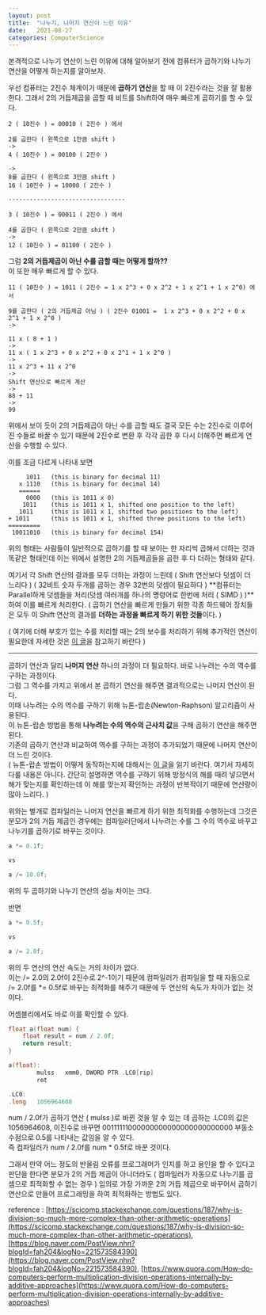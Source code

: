 ```yaml
---
layout: post
title:  "나누기, 나머지 연산이 느린 이유"
date:   2021-08-27
categories: ComputerScience
---
```


본격적으로 나누기 연산이 느린 이유에 대해 알아보기 전에 컴퓨터가 곱하기와 나누기 연산을 어떻게 하는지를 알아보자.       


우선 컴퓨터는 2진수 체계이기 때문에 **곱하기 연산**을 할 때 이 2진수라는 것을 잘 활용한다. 그래서 2의 거듭제곱을 곱할 때 비트를 Shift하여 매우 빠르게 곱하기를 할 수 있다.

```
2 ( 10진수 ) = 00010 ( 2진수 ) 에서

2를 곱한다 ( 왼쪽으로 1만큼 shift )
->
4 ( 10진수 ) = 00100 ( 2진수 )

->
8를 곱한다 ( 왼쪽으로 3만큼 shift )
16 ( 10진수 ) = 10000 ( 2진수 )

---------------------------------

3 ( 10진수 ) = 00011 ( 2진수 ) 에서

4를 곱한다 ( 왼쪽으로 2만큼 shift )
->
12 ( 10진수 ) = 01100 ( 2진수 )
```

그럼 **2의 거듭제곱이 아닌 수를 곱할 때는 어떻게 할까??**               
이 또한 매우 빠르게 할 수 있다.      

```
11 ( 10진수 ) = 1011 ( 2진수 = 1 x 2^3 + 0 x 2^2 + 1 x 2^1 + 1 x 2^0) 에서

9를 곱한다 ( 2의 거듭제곱 아님 ) ( 2진수 01001 =  1 x 2^3 + 0 x 2^2 + 0 x 2^1 + 1 x 2^0 )
->

11 x ( 8 + 1 )
->
11 x ( 1 x 2^3 + 0 x 2^2 + 0 x 2^1 + 1 x 2^0 )
->
11 x 2^3 + 11 x 2^0
->
Shift 연산으로 빠르게 계산
->
88 + 11
->
99
```

위에서 보이 듯이 2의 거듭제곱이 아닌 수를 곱할 때도 결국 모든 수는 2진수로 이루어진 수들로 바꿀 수 있기 때문에 2진수로 변환 후 각각 곱한 후 다시 더해주면 빠르게 연산을 수행할 수 있다.          

이를 조금 다르게 나타내 보면
```
     1011   (this is binary for decimal 11)
   x 1110   (this is binary for decimal 14)
   ======
     0000   (this is 1011 x 0)
    1011    (this is 1011 x 1, shifted one position to the left)
   1011     (this is 1011 x 1, shifted two positions to the left)
+ 1011      (this is 1011 x 1, shifted three positions to the left)
=========
 10011010   (this is binary for decimal 154)
```

위의 형태는 사람들이 일반적으로 곱하기를 할 때 보이는 한 자리씩 곱해서 더하는 것과 똑같은 형태인데 이는 위에서 설명한 2의 거듭제곱들을 곱한 후 다 더하는 형태와 같다.          

여기서 각 Shift 연산의 결과를 모두 더하는 과정이 느린데 ( Shift 연산보다 덧셈이 더 느리다 ) ( 32비트 숫자 두개를 곱하는 경우 32번의 덧셈이 필요하다 ) **컴퓨터는 Parallel하게 덧셈들을 처리(덧셈 여러개를 하나의 명령어로 한번에 처리 ( SIMD ) )**하여 이를 빠르게 처리한다. ( 곱하기 연산을 빠르게 만들기 위한 각종 하드웨어 장치들은 모두 이 Shift 연산의 결과를 **더하는 과정을 빠르게 하기 위한 것들**이다. )      

( 여기에 더해 부호가 있는 수를 처리할 때는 2의 보수를 처리하기 위해 추가적인 연산이 필요한데 자세한 것은 [이 글](https://en.wikipedia.org/wiki/Binary_multiplier)을 참고하기 바란다 )        

----------------------            

곱하기 연산과 달리 **나머지 연산** 하나의 과정이 더 필요하다. 바로 나누려는 수의 역수를 구하는 과정이다.       
그럼 그 역수를 가지고 위에서 본 곱하기 연산을 해주면 결과적으로는 나머지 연산이 된다.        
이때 나누려는 수의 역수를 구하기 위해 뉴톤-랍손(Newton-Raphson) 알고리즘이 사용된다.       
이 뉴톤-랍손 방법을 통해 **나누려는 수의 역수의 근사치 값**을 구해 곱하기 연산을 해주면 된다.      
기존의 곱하기 연산과 비교하여 역수를 구하는 과정이 추가되었기 때문에 나머지 연산이 더 느린 것이다.    
( 뉴톤-랍손 방법이 어떻게 동작하는지에 대해서는 [이 글](https://tro.kr/34)을 읽기 바란다. 여기서 자세히 다룰 내용은 아니다. 간단히 설명하면 역수를 구하기 위해 방정식의 해를 때려 넣으면서 해가 맞는지를 확인하는데 이 해를 맞는지 확인하는 과정이 반복적이기 때문에 연산량이 많아 느리다. )                       

위와는 별개로 컴파일러는 나머지 연산을 빠르게 하기 위한 최적화를 수행하는데 그것은 분모가 2의 거듭 제곱인 경우에는 컴파일러단에서 나누려는 수를 그 수의 역수로 바꾸고 나누기를 곱하기로 바꾸는 것이다.      


```c++
a *= 0.1f;

vs

a /= 10.0f;
```
위의 두 곱하기와 나누기 연산의 성능 차이는 크다.        

반면      

```c++
a *= 0.5f;

vs

a /= 2.0f;
```
위의 두 연산의 연산 속도는 거의 차이가 없다.               
이는 /= 2.0의 2.0f이 2진수로 2^-1이기 때문에 컴파일러가 컴파일을 할 때 자동으로 /= 2.0f를 *= 0.5f로 바꾸는 최적화를 해주기 때문에 두 연산의 속도가 차이가 없는 것이다.          

어셈블리에서도 바로 이를 확인할 수 있다.        

```c++
float a(float num) {
    float result = num / 2.0f;
    return result;
}

a(float):
        mulss   xmm0, DWORD PTR .LC0[rip]
        ret

.LC0:
.long   1056964608
```
num / 2.0f가 곱하기 연산 ( mulss )로 바뀐 것을 알 수 있는 데 곱하는 .LC0의 값은 1056964608, 이진수로 바꾸면 00111111000000000000000000000000 부동소수점으로 0.5를 나타내는 값임을 알 수 있다.      
즉 컴파일러가 num / 2.0f를 num * 0.5f로 바꾼 것이다.        

그래서 만약 어느 정도의 반올림 오류를 프로그래머가 인지를 하고 용인을 할 수 있다고 판단을 한다면 분모가 2의 거듭 제곱이 아니더라도 ( 컴파일러가 자동으로 나누기를 곱셈으로 최적화할 수 없는 경우 ) 임의로 가장 가까운 2의 거듭 제곱으로 바꾸어서 곱하기 연산으로 만들어 프로그래밍을 하여 최적화하는 방법도 있다.       


reference : [https://scicomp.stackexchange.com/questions/187/why-is-division-so-much-more-complex-than-other-arithmetic-operations](https://scicomp.stackexchange.com/questions/187/why-is-division-so-much-more-complex-than-other-arithmetic-operations),   [https://blog.naver.com/PostView.nhn?blogId=fah204&logNo=221573584390](https://blog.naver.com/PostView.nhn?blogId=fah204&logNo=221573584390),   [https://www.quora.com/How-do-computers-perform-multiplication-division-operations-internally-by-additive-approaches](https://www.quora.com/How-do-computers-perform-multiplication-division-operations-internally-by-additive-approaches)
